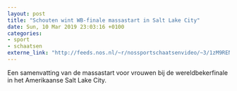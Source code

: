```yaml
---
layout: post
title: "Schouten wint WB-finale massastart in Salt Lake City"
date: Sun, 10 Mar 2019 23:03:16 +0100
categories: 
- sport 
- schaatsen 
externe_link: "http://feeds.nos.nl/~r/nossportschaatsenvideo/~3/1zM9REN0Ys0/2275438"
---
```


Een samenvatting van de massastart voor vrouwen bij de wereldbekerfinale in het Amerikaanse Salt Lake City.<img src="http://feeds.feedburner.com/~r/nossportschaatsenvideo/~4/1zM9REN0Ys0" height="1" width="1" alt=""/>
